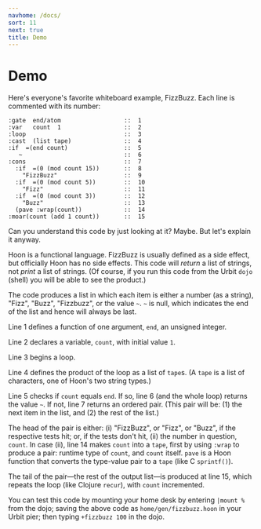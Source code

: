 ```yaml
---
navhome: /docs/
sort: 11
next: true
title: Demo
---
```


# Demo

Here's everyone's favorite whiteboard example, FizzBuzz.  Each
line is commented with its number:

```
:gate  end/atom                  ::  1
:var   count  1                  ::  2
:loop                            ::  3
:cast  (list tape)               ::  4
:if  =(end count)                ::  5
   ~                             ::  6
:cons                            ::  7
  :if  =(0 (mod count 15))       ::  8
    "FizzBuzz"                   ::  9
  :if  =(0 (mod count 5))        ::  10
    "Fizz"                       ::  11
  :if  =(0 (mod count 3))        ::  12
    "Buzz"                       ::  13
  (pave :wrap(count))            ::  14
:moar(count (add 1 count))       ::  15
```

Can you understand this code by just looking at it?  Maybe.
But let's explain it anyway.

Hoon is a functional language.  FizzBuzz is usually defined as a
side effect, but officially Hoon has no side effects.  This code 
will *return* a list of strings, not *print* a list of strings. 
(Of course, if you run this code from the Urbit `dojo` (shell) you 
will be able to see the product.)

The code produces a list in which each item is either a number 
(as a string), "Fizz", "Buzz", "Fizzbuzz", or the value `~`.  `~` 
is null, which indicates the end of the list and hence will always 
be last.

Line 1 defines a function of one argument, `end`, an unsigned
integer.

Line 2 declares a variable, `count`, with initial value `1`.

Line 3 begins a loop.

Line 4 defines the product of the loop as a list of `tape`s. 
(A `tape` is a list of characters, one of Hoon's two string 
types.)

Line 5 checks if `count` equals `end`.  If so, line 6 (and the
whole loop) returns the value `~`.  If not, line 7 returns an 
ordered pair.  (This pair will be: (1) the next item in the list, 
and (2) the rest of the list.)

The head of the pair is either: (i) "FizzBuzz", or "Fizz", or 
"Buzz", if the respective tests hit; or, if the tests don't hit, 
(ii) the number in question, `count`.  In case (ii), line 14 
makes `count` into a `tape`, first by using `:wrap` to produce a 
pair: runtime type of `count`, and `count` itself. `pave` is a 
Hoon function that converts the type-value pair to a `tape` 
(like C `sprintf()`).

The tail of the pair&mdash;the rest of the output list&mdash;is 
produced at line 15, which repeats the loop (like Clojure 
`recur`), with `count` incremented.

You can test this code by mounting your home desk by entering 
`|mount %` from the dojo; saving the above code as 
`home/gen/fizzbuzz.hoon` in your Urbit pier; then typing 
`+fizzbuzz 100` in the dojo.
